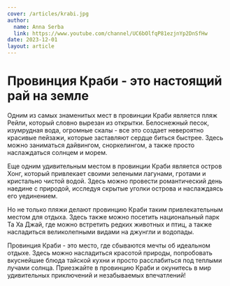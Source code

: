```yaml
---
cover: /articles/krabi.jpg
author:
  name: Anna Serba
  link: https://www.youtube.com/channel/UC6bOlfqP81ezjnYp2DnSfHw
date: 2023-12-01
layout: article
---
```


# Провинция Краби - это настоящий рай на земле

Одним из самых знаменитых мест в провинции Краби является пляж Рейли, который словно вырезан из открытки. Белоснежный песок, изумрудная вода, огромные скалы - все это создает невероятно красивые пейзажи, которые заставляют сердце биться быстрее. Здесь можно заниматься дайвингом, сноркелингом, а также просто наслаждаться солнцем и морем.

Еще одним удивительным местом в провинции Краби является остров Хонг, который привлекает своими зелеными лагунами, гротами и кристально чистой водой. Здесь можно провести романтический день наедине с природой, исследуя скрытые уголки острова и наслаждаясь его уединением.

Но не только пляжи делают провинцию Краби таким привлекательным местом для отдыха. Здесь также можно посетить национальный парк Та Ха Джай, где можно встретить редких животных и птиц, а также насладиться великолепными видами на джунгли и водопады.

Провинция Краби - это место, где сбываются мечты об идеальном отдыхе. Здесь можно насладиться красотой природы, попробовать вкуснейшие блюда тайской кухни и просто расслабиться под теплыми лучами солнца. Приезжайте в провинцию Краби и окунитесь в мир удивительных приключений и незабываемых впечатлений!


